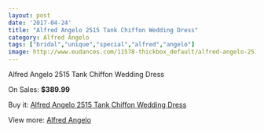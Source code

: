 ```yaml
---
layout: post
date: '2017-04-24'
title: "Alfred Angelo 2515 Tank Chiffon Wedding Dress"
category: Alfred Angelo
tags: ["bridal","unique","special","alfred","angelo"]
image: http://www.eudances.com/11578-thickbox_default/alfred-angelo-2515-tank-chiffon-wedding-dress.jpg
---
```

Alfred Angelo 2515 Tank Chiffon Wedding Dress

On Sales: **$389.99**
<a href="https://www.eudances.com/en/alfred-angelo/3666-alfred-angelo-2515-tank-chiffon-wedding-dress.html"><amp-img layout="responsive" width="600" height="600" src="//www.eudances.com/11578-thickbox_default/alfred-angelo-2515-tank-chiffon-wedding-dress.jpg" alt="Alfred Angelo 2515 Tank Chiffon Wedding Dress 0" /></a>
<a href="https://www.eudances.com/en/alfred-angelo/3666-alfred-angelo-2515-tank-chiffon-wedding-dress.html"><amp-img layout="responsive" width="600" height="600" src="//www.eudances.com/11581-thickbox_default/alfred-angelo-2515-tank-chiffon-wedding-dress.jpg" alt="Alfred Angelo 2515 Tank Chiffon Wedding Dress 1" /></a>
<a href="https://www.eudances.com/en/alfred-angelo/3666-alfred-angelo-2515-tank-chiffon-wedding-dress.html"><amp-img layout="responsive" width="600" height="600" src="//www.eudances.com/11580-thickbox_default/alfred-angelo-2515-tank-chiffon-wedding-dress.jpg" alt="Alfred Angelo 2515 Tank Chiffon Wedding Dress 2" /></a>
<a href="https://www.eudances.com/en/alfred-angelo/3666-alfred-angelo-2515-tank-chiffon-wedding-dress.html"><amp-img layout="responsive" width="600" height="600" src="//www.eudances.com/11579-thickbox_default/alfred-angelo-2515-tank-chiffon-wedding-dress.jpg" alt="Alfred Angelo 2515 Tank Chiffon Wedding Dress 3" /></a>

Buy it: [Alfred Angelo 2515 Tank Chiffon Wedding Dress](https://www.eudances.com/en/alfred-angelo/3666-alfred-angelo-2515-tank-chiffon-wedding-dress.html "Alfred Angelo 2515 Tank Chiffon Wedding Dress")

View more: [Alfred Angelo](https://www.eudances.com/en/36-alfred-angelo "Alfred Angelo")